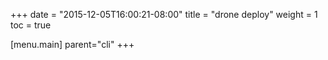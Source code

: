 +++
date = "2015-12-05T16:00:21-08:00"
title = "drone deploy"
weight = 1
toc = true

[menu.main]
	parent="cli"
+++
